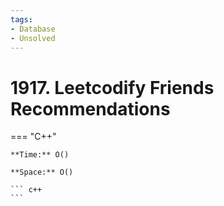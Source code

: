 ```yaml
---
tags:
- Database
- Unsolved
---
```



# 1917. Leetcodify Friends Recommendations

=== "C++"

    **Time:** O()

    **Space:** O()

    ``` c++
    ```